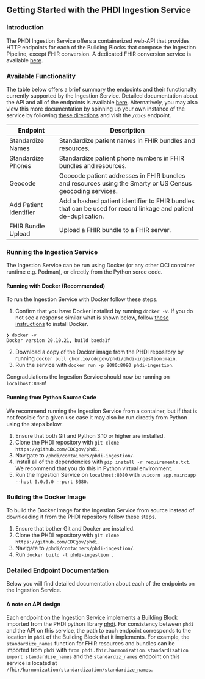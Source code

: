 ## Getting Started with the PHDI Ingestion Service

### Introduction
The PHDI Ingestion Service offers a containerized web-API that provides HTTP endpoints for each of the Building Blocks that compose the Ingestion Pipeline, except FHIR conversion. A dedicated FHIR conversion service is available [here](https://github.com/CDCgov/phdi/tree/main/containers/fhir-converter).

### Available Functionality

The table below offers a brief summary the endpoints and their functionalty currently supported by the Ingestion Service. Detailed documentation about the API and all of the endpoints is available [here](#detailed-endpoint-documentation). Alternatively, you may also view this more documentation by spinning up your own instance of the service by following [these directions](#running-the-ingestion-service) and visit the `/docs` endpoint.

| Endpoint | Description |
| -------- | ----------- |
| Standardize Names | Standardize patient names in FHIR bundles and resources. |
| Standardize Phones | Standardize patient phone numbers in FHIR bundles and resources. |
| Geocode | Geocode patient addresses in FHIR bundles and resources using the Smarty or US Census geocoding services. |
| Add Patient Identifier | Add a hashed patient identifier to FHIR bundles that can be used for record linkage and patient de-duplication. |
| FHIR Bundle Upload | Upload a FHIR bundle to a FHIR server. |


### Running the Ingestion Service

The Ingestion Service can be run using Docker (or any other OCI container runtime e.g. Podman), or directly from the Python sorce code.

#### Running with Docker (Recommended)

To run the Ingestion Service with Docker follow these steps.
1. Confirm that you have Docker installed by running `docker -v`. If you do not see a response similar what is shown below, follow [these instructions](https://docs.docker.com/get-docker/) to install Docker.
```
❯ docker -v
Docker version 20.10.21, build baeda1f
``` 
2. Download a copy of the Docker image from the PHDI repository by running `docker pull ghcr.io/cdcgov/phdi/phdi-ingestion:main`.
3. Run the service with `docker run -p 8080:8080 phdi-ingestion`.

Congradulations the Ingestion Service should now be running on `localhost:8080`!

#### Running from Python Source Code

We recommend running the Ingestion Service from a container, but if that is not feasible for a given use case it may also be run directly from Python using the steps below.

1. Ensure that both Git and Python 3.10 or higher are installed.
2. Clone the PHDI repository with `git clone https://github.com/CDCgov/phdi`.
3. Navigate to `/phdi/containers/phdi-ingestion/`.
4. Install all of the dependencies with `pip install -r requirements.txt`. We recommend that you do this in Python virtual environment.
5. Run the Ingestion Service on `localhost:8080` with `uvicorn app.main:app --host 0.0.0.0 --port 8080`. 

### Building the Docker Image

To build the Docker image for the Ingestion Service from source instead of downloading it from the PHDI repository follow these steps.
1. Ensure that bother Git and Docker are installed.
2. Clone the PHDI repository with `git clone https://github.com/CDCgov/phdi`.
3. Navigate to `/phdi/containers/phdi-ingestion/`.
4. Run `docker build -t phdi-ingestion .`

### Detailed Endpoint Documentation

Below you will find detailed documentation about each of the endpoints on the Ingestion Service.

#### A note on API design
Each endpoint on the Ingestion Service implements a Building Block imported from the PHDI python library [phdi](https://pypi.org/project/phdi/). For consistency between `phdi` and the API on this service, the path to each endpoint corresponds to the location in `phdi` of the Building Block  that it implements. For example, the `standardize_names` function for FHIR resources and bundles can be imported from `phdi` with `from phdi.fhir.harmonization.standardization import standardize_names` and the `standardiz_names` endpoint on this service is located at `/fhir/harmonization/standardization/standardize_names`. 
